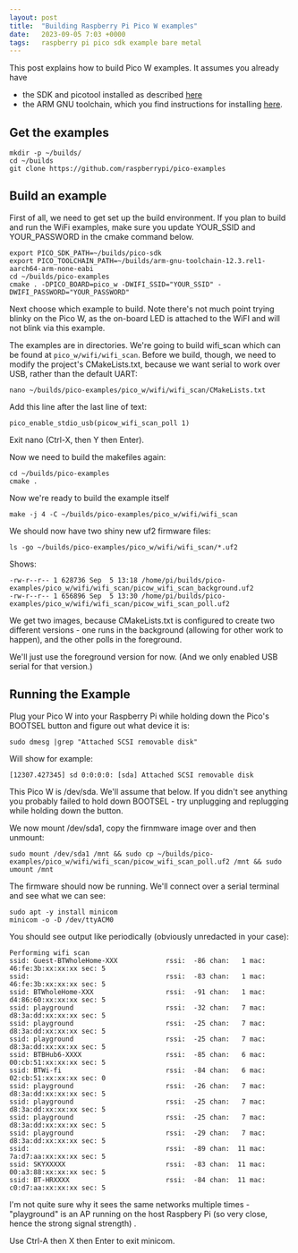 ```yaml
---
layout: post
title:  "Building Raspberry Pi Pico W examples"
date:   2023-09-05 7:03 +0000
tags:   raspberry pi pico sdk example bare metal
---
```


This post explains how to build Pico W examples.  It assumes you already have
* the SDK and picotool installed as described [here](installing-pico-sdk-and-picotool)
* the ARM GNU toolchain, which you find instructions for installing [here](building-micropython-for-pico-w).

## Get the examples

```
mkdir -p ~/builds/
cd ~/builds
git clone https://github.com/raspberrypi/pico-examples
```

## Build an example

First of all, we need to get set up the build environment.  If you plan to build and run the WiFi examples, make sure you update YOUR_SSID and YOUR_PASSWORD in the cmake command below.

```
export PICO_SDK_PATH=~/builds/pico-sdk
export PICO_TOOLCHAIN_PATH=~/builds/arm-gnu-toolchain-12.3.rel1-aarch64-arm-none-eabi
cd ~/builds/pico-examples
cmake . -DPICO_BOARD=pico_w -DWIFI_SSID="YOUR_SSID" -DWIFI_PASSWORD="YOUR_PASSWORD"
```

Next choose which example to build.  Note there's not much point trying blinky on the Pico W, as the on-board LED is attached to the WiFI and will not blink via this example.

The examples are in directories.  We're going to build wifi_scan which can be found at ```pico_w/wifi/wifi_scan```.  Before we build, though, we need to modify the project's CMakeLists.txt, because we want serial to work over USB, rather than the default UART:

```
nano ~/builds/pico-examples/pico_w/wifi/wifi_scan/CMakeLists.txt
```

Add this line after the last line of text:

```
pico_enable_stdio_usb(picow_wifi_scan_poll 1)
```

Exit nano (Ctrl-X, then Y then Enter).

Now we need to build the makefiles again:

```
cd ~/builds/pico-examples
cmake .
```

Now we're ready to build the example itself

```
make -j 4 -C ~/builds/pico-examples/pico_w/wifi/wifi_scan
```

We should now have two shiny new uf2 firmware files:

```
ls -go ~/builds/pico-examples/pico_w/wifi/wifi_scan/*.uf2
```

Shows:

```
-rw-r--r-- 1 628736 Sep  5 13:18 /home/pi/builds/pico-examples/pico_w/wifi/wifi_scan/picow_wifi_scan_background.uf2
-rw-r--r-- 1 656896 Sep  5 13:30 /home/pi/builds/pico-examples/pico_w/wifi/wifi_scan/picow_wifi_scan_poll.uf2
```

We get two images, because CMakeLists.txt is configured to create two different versions - one runs in the background (allowing for other work to happen), and the other polls in the foreground.

We'll just use the foreground version for now.  (And we only enabled USB serial for that version.)

## Running the Example

Plug your Pico W into your Raspberry Pi while holding down the Pico's BOOTSEL button and figure out what device it is:


```
sudo dmesg |grep "Attached SCSI removable disk"
```

Will show for example:

```
[12307.427345] sd 0:0:0:0: [sda] Attached SCSI removable disk
```

This Pico W is /dev/sda.  We'll assume that below.  If you didn't see anything you probably failed to hold down BOOTSEL - try unplugging and replugging while holding down the button.

We now mount /dev/sda1, copy the firnmware image over and then unmount:

```
sudo mount /dev/sda1 /mnt && sudo cp ~/builds/pico-examples/pico_w/wifi/wifi_scan/picow_wifi_scan_poll.uf2 /mnt && sudo umount /mnt
```

The firmware should now be running.  We'll connect over a serial terminal and see what we can see:

```
sudo apt -y install minicom
minicom -o -D /dev/ttyACM0
```

You should see output like periodically (obviously unredacted in your case):

```
Performing wifi scan
ssid: Guest-BTWholeHome-XXX            rssi:  -86 chan:   1 mac: 46:fe:3b:xx:xx:xx sec: 5
ssid:                                  rssi:  -83 chan:   1 mac: 46:fe:3b:xx:xx:xx sec: 5
ssid: BTWholeHome-XXX                  rssi:  -91 chan:   1 mac: d4:86:60:xx:xx:xx sec: 5
ssid: playground                       rssi:  -32 chan:   7 mac: d8:3a:dd:xx:xx:xx sec: 5
ssid: playground                       rssi:  -25 chan:   7 mac: d8:3a:dd:xx:xx:xx sec: 5
ssid: playground                       rssi:  -25 chan:   7 mac: d8:3a:dd:xx:xx:xx sec: 5
ssid: BTBHub6-XXXX                     rssi:  -85 chan:   6 mac: 00:cb:51:xx:xx:xx sec: 5
ssid: BTWi-fi                          rssi:  -84 chan:   6 mac: 02:cb:51:xx:xx:xx sec: 0
ssid: playground                       rssi:  -26 chan:   7 mac: d8:3a:dd:xx:xx:xx sec: 5
ssid: playground                       rssi:  -25 chan:   7 mac: d8:3a:dd:xx:xx:xx sec: 5
ssid: playground                       rssi:  -25 chan:   7 mac: d8:3a:dd:xx:xx:xx sec: 5
ssid: playground                       rssi:  -29 chan:   7 mac: d8:3a:dd:xx:xx:xx sec: 5
ssid:                                  rssi:  -89 chan:  11 mac: 7a:d7:aa:xx:xx:xx sec: 5
ssid: SKYXXXXX                         rssi:  -83 chan:  11 mac: 00:a3:88:xx:xx:xx sec: 5
ssid: BT-HRXXXX                        rssi:  -84 chan:  11 mac: c0:d7:aa:xx:xx:xx sec: 5
```

I'm not quite sure why it sees the same networks multiple times - "playground" is an AP running on the host Raspbery Pi (so very close, hence the strong signal strength) .

Use Ctrl-A then X then Enter to exit minicom.
